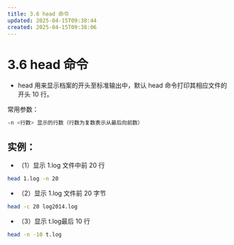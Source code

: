 ```yaml
---
title: 3.6 head 命令
updated: 2025-04-15T09:38:44
created: 2025-04-15T09:38:06
---
```


# 3.6 head 命令

- head 用来显示档案的开头至标准输出中，默认 head 命令打印其相应文件的开头 10 行。

常用参数：
```bash
-n <行数> 显示的行数（行数为复数表示从最后向前数）
```
## 实例：
- （1）显示 1.log 文件中前 20 行
```bash
head 1.log -n 20
```
- （2）显示 1.log 文件前 20 字节
```bash
head -c 20 log2014.log
```
- （3）显示 t.log最后 10 行
```bash
head -n -10 t.log
```

